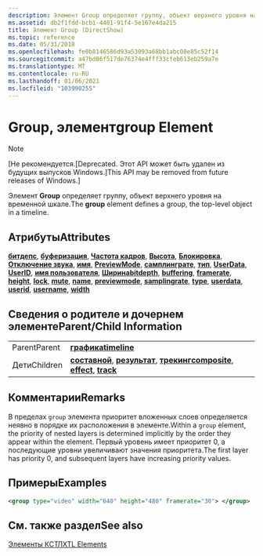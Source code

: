 ```yaml
---
description: Элемент Group определяет группу, объект верхнего уровня на временной шкале.
ms.assetid: db2f1fdd-bcb1-4401-91f4-5e167e4da215
title: Элемент Group (DirectShow)
ms.topic: reference
ms.date: 05/31/2018
ms.openlocfilehash: fe0b8146586d93a53093a68bb1abc08e85c52f14
ms.sourcegitcommit: a47bd86f517de76374e4fff33cfeb613eb259a7e
ms.translationtype: MT
ms.contentlocale: ru-RU
ms.lasthandoff: 01/06/2021
ms.locfileid: "103990255"
---
```

# <a name="group-element"></a><span data-ttu-id="7e577-103">Group, элемент</span><span class="sxs-lookup"><span data-stu-id="7e577-103">group Element</span></span>

> [!Note]  
> <span data-ttu-id="7e577-104">\[Не рекомендуется.</span><span class="sxs-lookup"><span data-stu-id="7e577-104">\[Deprecated.</span></span> <span data-ttu-id="7e577-105">Этот API может быть удален из будущих выпусков Windows.\]</span><span class="sxs-lookup"><span data-stu-id="7e577-105">This API may be removed from future releases of Windows.\]</span></span>

 

<span data-ttu-id="7e577-106">Элемент **Group** определяет группу, объект верхнего уровня на временной шкале.</span><span class="sxs-lookup"><span data-stu-id="7e577-106">The **group** element defines a group, the top-level object in a timeline.</span></span>

## <a name="attributes"></a><span data-ttu-id="7e577-107">Атрибуты</span><span class="sxs-lookup"><span data-stu-id="7e577-107">Attributes</span></span>

<span data-ttu-id="7e577-108">[**битдепс**](bitdepth-attribute.md), [**буферизация**](buffering-attribute.md), [**Частота кадров**](framerate-attribute.md), [**Высота**](height-attribute.md), [**Блокировка**](lock-attribute.md), [**Отключение звука**](mute-attribute.md), [**имя**](name-attribute.md), [**PreviewMode**](previewmode-attribute.md), [**самплинграте**](samplingrate-attribute.md), [**тип**](type-attribute.md), [**UserData**](userdata-attribute.md), [**UserID**](userid-attribute.md), [**имя пользователя**](username-attribute.md), [**Ширина**](width-attribute.md)</span><span class="sxs-lookup"><span data-stu-id="7e577-108">[**bitdepth**](bitdepth-attribute.md), [**buffering**](buffering-attribute.md), [**framerate**](framerate-attribute.md), [**height**](height-attribute.md), [**lock**](lock-attribute.md), [**mute**](mute-attribute.md), [**name**](name-attribute.md), [**previewmode**](previewmode-attribute.md), [**samplingrate**](samplingrate-attribute.md), [**type**](type-attribute.md), [**userdata**](userdata-attribute.md), [**userid**](userid-attribute.md), [**username**](username-attribute.md), [**width**](width-attribute.md)</span></span>

## <a name="parentchild-information"></a><span data-ttu-id="7e577-109">Сведения о родителе и дочернем элементе</span><span class="sxs-lookup"><span data-stu-id="7e577-109">Parent/Child Information</span></span>



|          |                                                                                                          |
|----------|----------------------------------------------------------------------------------------------------------|
| <span data-ttu-id="7e577-110">Parent</span><span class="sxs-lookup"><span data-stu-id="7e577-110">Parent</span></span>   | [<span data-ttu-id="7e577-111">**графика**</span><span class="sxs-lookup"><span data-stu-id="7e577-111">**timeline**</span></span>](timeline-element.md)                                                                     |
| <span data-ttu-id="7e577-112">Дети</span><span class="sxs-lookup"><span data-stu-id="7e577-112">Children</span></span> | <span data-ttu-id="7e577-113">[**составной**](composite-element.md), [**результат**](effect-element.md), [**трекинг**](track-element.md)</span><span class="sxs-lookup"><span data-stu-id="7e577-113">[**composite**](composite-element.md), [**effect**](effect-element.md), [**track**](track-element.md)</span></span> |



 

## <a name="remarks"></a><span data-ttu-id="7e577-114">Комментарии</span><span class="sxs-lookup"><span data-stu-id="7e577-114">Remarks</span></span>

<span data-ttu-id="7e577-115">В пределах `group` элемента приоритет вложенных слоев определяется неявно в порядке их расположения в элементе.</span><span class="sxs-lookup"><span data-stu-id="7e577-115">Within a `group` element, the priority of nested layers is determined implicitly by the order they appear within the element.</span></span> <span data-ttu-id="7e577-116">Первый уровень имеет приоритет 0, а последующие уровни увеличивают значения приоритета.</span><span class="sxs-lookup"><span data-stu-id="7e577-116">The first layer has priority 0, and subsequent layers have increasing priority values.</span></span>

## <a name="examples"></a><span data-ttu-id="7e577-117">Примеры</span><span class="sxs-lookup"><span data-stu-id="7e577-117">Examples</span></span>


```XML
<group type="video" width="640" height="480" framerate="30"> </group>
```



## <a name="see-also"></a><span data-ttu-id="7e577-118">См. также раздел</span><span class="sxs-lookup"><span data-stu-id="7e577-118">See also</span></span>

<dl> <dt>

[<span data-ttu-id="7e577-119">Элементы КСТЛ</span><span class="sxs-lookup"><span data-stu-id="7e577-119">XTL Elements</span></span>](xtl-elements.md)
</dt> </dl>

 

 



